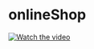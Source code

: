 # onlineShop


[![Watch the video](https://img.youtube.com/vi/T-D1KVIuvjA/maxresdefault.jpg)](https://youtu.be/3sekv_aAq78)
